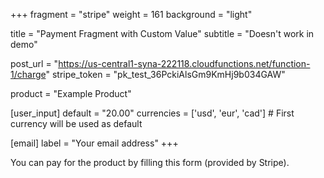 +++
fragment = "stripe"
weight = 161
background = "light"

title = "Payment Fragment with Custom Value"
subtitle = "Doesn't work in demo"

post_url = "https://us-central1-syna-222118.cloudfunctions.net/function-1/charge"
stripe_token = "pk_test_36PckiAlsGm9KmHj9b034GAW"

product = "Example Product"

[user_input]
  default = "20.00"
  currencies = ['usd', 'eur', 'cad'] # First currency will be used as default

[email]
  label = "Your email address"
+++

You can pay for the product by filling this form (provided by Stripe).
